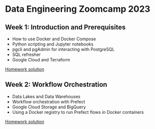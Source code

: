 # Data Engineering Zoomcamp 2023

## Week 1: Introduction and Prerequisites

- How to use Docker and Docker Compose
- Python scripting and Jupyter notebooks
- pgcli and pgAdmin for interacting with PostgreSQL
- SQL refresher
- Google Cloud and Terraform

[Homework solution](week_1_basics_n_setup)

## Week 2: Workflow Orchestration

- Data Lakes and Data Warehouses
- Workflow orchestration with Prefect
- Google Cloud Storage and BigQuery
- Using a Docker registry to run Prefect flows in Docker containers

[Homework solution](week_2_workflow_orchestration)
